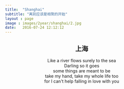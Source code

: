 ```yaml
---
title:  "Shanghai"
subtitle: "离别应该是相聚的开始"
layout : page
image : images/2year/shanghai/2.jpg
date:   2016-07-24 12:12:12
---
```

<section id="work" class="main style3 primary">
<div class="content">
		<header>
			<h2>上海</h2>
			<p>Like a river flows surely to the sea<br>
				Darling so it goes<br>
				some things are meant to be<br>
				take my hand, take my whole life too<br>
				for I can't help falling in love with you</p>
		</header>
		<div class="gallery">
			<article class="from-left">
				<a href="/images/2year/shanghai/1.jpg" class="image fit"><img src="/images/2year/shanghai/1.jpg" title="上海滩" alt="" /></a>
			</article>
			<article class="from-right">
				<a href="/images/2year/shanghai/2.jpg" class="image fit"><img src="/images/2year/shanghai/2.jpg" title="合影" alt="" /></a>
			</article>
			<article class="from-left">
				<a href="/images/2year/shanghai/3.jpg" class="image fit"><img src="/images/2year/shanghai/3.jpg" title="合影2" alt="" /></a>
			</article>
			<article class="from-right">
				<a href="/images/2year/shanghai/4.jpg" class="image fit"><img src="/images/2year/shanghai/4.jpg" title="好奇girl" alt="" /></a>
			</article>
			<article class="from-left">
				<a href="/images/2year/shanghai/5.jpg" class="image fit"><img src="/images/2year/shanghai/5.jpg" title="萌萌哒小姑娘" alt="" /></a>
			</article>
			<article class="from-right">
				<a href="/images/2year/shanghai/6.jpg" class="image fit"><img src="/images/2year/shanghai/6.jpg" title="聚光灯" alt="" /></a>
			</article>
			<article class="from-left">
				<a href="/images/2year/shanghai/7.jpg" class="image fit"><img src="/images/2year/shanghai/7.jpg" title="仰视" alt="" /></a>
			</article>
			<article class="from-right">
				<a href="/images/2year/shanghai/8.jpg" class="image fit"><img src="/images/2year/shanghai/8.jpg" title="带我走系列之上海" alt="" /></a>
			</article>
			<article class="from-left">
				<a href="/images/2year/shanghai/9.jpg" class="image fit"><img src="/images/2year/shanghai/9.jpg" title="我镜头下的你" alt="" /></a>
			</article>
			<article class="from-right">
				<a href="/images/2year/shanghai/10.jpg" class="image fit"><img src="/images/2year/shanghai/10.jpg" title="你镜头下的我" alt="" /></a>
			</article>
			<article class="from-left">
				<a href="/images/2year/shanghai/11.jpg" class="image fit"><img src="/images/2year/shanghai/11.jpg" title="安静" alt="" /></a>
			</article>
			<article class="from-right">
				<a href="/images/2year/shanghai/12.jpg" class="image fit"><img src="/images/2year/shanghai/12.jpg" title="萌物大集合" alt="" /></a>
			</article>
			<article class="from-left">
				<a href="/images/2year/shanghai/13.jpg" class="image fit"><img src="/images/2year/shanghai/13.jpg" title="萌物大集合" alt="" /></a>
			</article>
			<article class="from-right">
				<a href="/images/2year/shanghai/14.jpg" class="image fit"><img src="/images/2year/shanghai/14.jpg" title="拍" alt="" /></a>
			</article>
			<article class="from-left">
				<a href="/images/2year/shanghai/15.jpg" class="image fit"><img src="/images/2year/shanghai/15.jpg" title="萌物大集合" alt="" /></a>
			</article>
			<article class="from-right">
				<a href="/images/2year/shanghai/16.jpg" class="image fit"><img src="/images/2year/shanghai/16.jpg" title="帅气的背影" alt="" /></a>
			</article>
			<article class="from-left">
				<a href="/images/2year/shanghai/17.jpg" class="image fit"><img src="/images/2year/shanghai/17.jpg" title="生气就不鸟我" alt="" /></a>
			</article>
			<article class="from-right">
				<a href="/images/2year/shanghai/18.jpg" class="image fit"><img src="/images/2year/shanghai/18.jpg" title="嘟嘴" alt="" /></a>
			</article>
			<article class="from-left">
				<a href="/images/2year/shanghai/19.jpg" class="image fit"><img src="/images/2year/shanghai/19.jpg" title="我会珍惜你..." alt="" /></a>
			</article>
			<article class="from-right">
				<a href="/images/2year/shanghai/20.jpg" class="image fit"><img src="/images/2year/shanghai/20.jpg" title="耶" alt="" /></a>
			</article>
			<article class="from-left">
				<a href="/images/2year/shanghai/21.jpg" class="image fit"><img src="/images/2year/shanghai/21.jpg" title="帅girl" alt="" /></a>
			</article>
			<article class="from-right">
				<a href="/images/2year/shanghai/22.jpg" class="image fit"><img src="/images/2year/shanghai/22.jpg" title="轻松熊" alt="" /></a>
			</article>
			<article class="from-left">
				<a href="/images/2year/shanghai/23.jpg" class="image fit"><img src="/images/2year/shanghai/23.jpg" title="交叉口" alt="" /></a>
			</article>
			<article class="from-right">
				<a href="/images/2year/shanghai/24.jpg" class="image fit"><img src="/images/2year/shanghai/24.jpg" title="装逼boy" alt="" /></a>
			</article>
		</div>
</div>
</section>